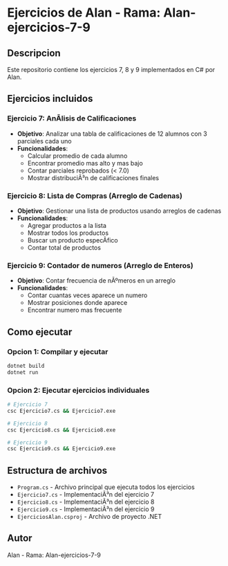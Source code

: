 ﻿# Ejercicios de Alan - Rama: Alan-ejercicios-7-9

## Descripcion
Este repositorio contiene los ejercicios 7, 8 y 9 implementados en C# por Alan.

## Ejercicios incluidos

### Ejercicio 7: AnÃlisis de Calificaciones
- **Objetivo**: Analizar una tabla de calificaciones de 12 alumnos con 3 parciales cada uno
- **Funcionalidades**:
  - Calcular promedio de cada alumno
  - Encontrar promedio mas alto y mas bajo
  - Contar parciales reprobados (< 7.0)
  - Mostrar distribuciÃ³n de calificaciones finales

### Ejercicio 8: Lista de Compras (Arreglo de Cadenas)
- **Objetivo**: Gestionar una lista de productos usando arreglos de cadenas
- **Funcionalidades**:
  - Agregar productos a la lista
  - Mostrar todos los productos
  - Buscar un producto especÃ­fico
  - Contar total de productos

### Ejercicio 9: Contador de numeros (Arreglo de Enteros)
- **Objetivo**: Contar frecuencia de nÃºmeros en un arreglo
- **Funcionalidades**:
  - Contar cuantas veces aparece un numero
  - Mostrar posiciones donde aparece
  - Encontrar numero mas frecuente
    

## Como ejecutar

### Opcion 1: Compilar y ejecutar
```bash
dotnet build
dotnet run
```

### Opcion 2: Ejecutar ejercicios individuales
```bash
# Ejercicio 7
csc Ejercicio7.cs && Ejercicio7.exe

# Ejercicio 8  
csc Ejercicio8.cs && Ejercicio8.exe

# Ejercicio 9
csc Ejercicio9.cs && Ejercicio9.exe
```

## Estructura de archivos
- `Program.cs` - Archivo principal que ejecuta todos los ejercicios
- `Ejercicio7.cs` - ImplementaciÃ³n del ejercicio 7
- `Ejercicio8.cs` - ImplementaciÃ³n del ejercicio 8  
- `Ejercicio9.cs` - ImplementaciÃ³n del ejercicio 9
- `EjerciciosAlan.csproj` - Archivo de proyecto .NET

## Autor
Alan - Rama: Alan-ejercicios-7-9

